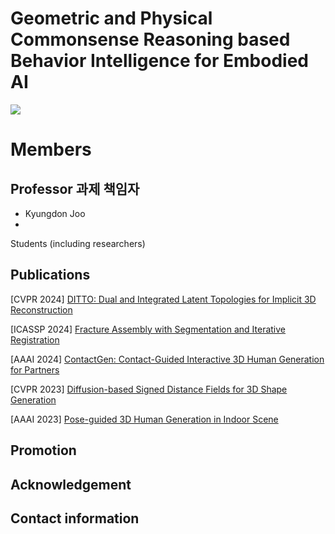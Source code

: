 # Geometric and Physical Commonsense Reasoning based Behavior Intelligence for Embodied AI 
<a href="https://unist.info/" target="_blank"><img src="https://img.shields.io/badge/Homepage-7fffd4?style=plastic&logo=Gunicorn&logoColor=000000"/></a>

# Members

## Professor 과제 책임자
- Kyungdon Joo 
- 


Students (including researchers)

## Publications
[CVPR 2024] [DITTO: Dual and Integrated Latent Topologies for Implicit 3D Reconstruction](https://arxiv.org/abs/2403.05005)

[ICASSP 2024] [Fracture Assembly with Segmentation and Iterative Registration](https://ieeexplore.ieee.org/abstract/document/10447659)

[AAAI 2024] [ContactGen: Contact-Guided Interactive 3D Human Generation for Partners](https://arxiv.org/abs/2401.17212)

[CVPR 2023] [Diffusion-based Signed Distance Fields for 3D Shape Generation](https://openaccess.thecvf.com/content/CVPR2023/html/Shim_Diffusion-Based_Signed_Distance_Fields_for_3D_Shape_Generation_CVPR_2023_paper.html)

[AAAI 2023] [Pose-guided 3D Human Generation in Indoor Scene](https://ojs.aaai.org/index.php/AAAI/article/view/25195)


## Promotion

## Acknowledgement


## Contact information
